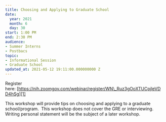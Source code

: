 ```yaml
---
title: Choosing and Applying to Graduate School
date:
  year: 2021
  month: 6
  day: 30
start: 1:00 PM
end: 2:30 PM
audience:
- Summer Interns
- Postbacs
topic:
- Informational Session
- Graduate School
updated_at: 2021-05-12 19:11:00.000000000 Z
---
```

Register
here: [https://nih.zoomgov.com/webinar/register/WN\_Ruz3gOoXTUCpjleVDD4hSg][1]

This workshop will provide tips on choosing and applying to a graduate
school/program.  This workshop does not cover the GRE or interviewing.
Writing personal statement will be the subject of a later workshop.



[1]: https://nih.zoomgov.com/webinar/register/WN_Ruz3gOoXTUCpjleVDD4hSg

